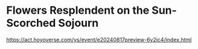 # Flowers Resplendent on the Sun-Scorched Sojourn
https://act.hoyoverse.com/ys/event/e20240817preview-6y2ic4/index.html